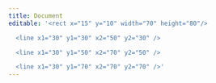 ```yaml
---
title: Document
editable: '<rect x="15" y="10" width="70" height="80"/>

  <line x1="30" y1="30" x2="50" y2="30" />

  <line x1="30" y1="50" x2="70" y2="50" />

  <line x1="30" y1="70" x2="70" y2="70" />'
---
```

